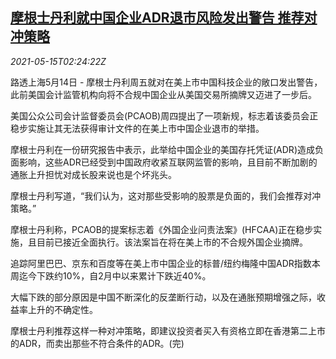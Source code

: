 <!--1621045864000-->
[摩根士丹利就中国企业ADR退市风险发出警告 推荐对冲策略](https://cn.reuters.com/article/ms-china-adr-delisting-0515-idCNKBS2CW02C)
------

<div><i>2021-05-15T02:24:22Z</i></div><p>路透上海5月14日 - 摩根士丹利周五就对在美上市中国科技企业的敞口发出警告，此前美国会计监管机构向将不合规中国企业从美国交易所摘牌又迈进了一步后。</p><p>美国公众公司会计监督委员会(PCAOB)周四提出了一项新规，标志着该委员会正稳步实施让其无法获得审计文件的在美上市中国企业退市的举措。</p><p>摩根士丹利在一份研究报告中表示，此举给中国企业的美国存托凭证(ADR)造成负面影响，这些ADR已经受到中国政府收紧互联网监管的影响，且目前不断加剧的通胀上升担忧对成长股来说也是个坏兆头。</p><p>摩根士丹利写道，“我们认为，这对那些受影响的股票是负面的，我们会推荐对冲策略。”</p><p>摩根士丹利称，PCAOB的提案标志着《外国企业问责法案》(HFCAA)正在稳步实施，且目前已接近全面执行。该法案旨在将在美上市的不合规外国企业摘牌。</p><p>追踪阿里巴巴、京东和百度等在美上市中国企业的标普/纽约梅隆中国ADR指数本周迄今下跌约10%，自2月中以来累计下跌近40%。</p><p>大幅下跌的部分原因是中国不断深化的反垄断行动，以及在通胀预期增强之际，收益率上升的不确定性。</p><p>摩根士丹利推荐这样一种对冲策略，即建议投资者买入有资格立即在香港第二上市的ADR，而卖出那些不符合条件的ADR。(完)</p>
